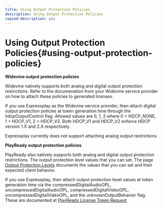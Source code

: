 ```yaml
---
title: Using Output Protection Policies
description: Using Output Protection Policies
copied-description: yes
---
```


# Using Output Protection Policies{#using-output-protection-policies}

**Widevine output protection policies**

Widevine natively supports both analog and digital output protection restrictions. Refer to the documenation from your Widevine service provider on how to attach these policies to generated licenses.

If you use Expressplay as the Widevine service provider, then attach digital output protection policies at token generation time through the hdcpOutputControl flag: 
Allowed values are 0, 1, 2 where 0 = HDCP_NONE, 1 = HDCP_V1, 2 = HDCP_V2. Both HDCP_V1 and HDCP_V2 enforce HDCP version 1.X and 2.X respectively.

Expressplay currently does not support attaching analog output restrictions

**PlayReady output protection policies**

PlayReady also natively supports both analog and digital output protection restrictions. The output protection level values that you can set. The page [Output Protection Levels](https://msdn.microsoft.com/en-us/library/dn468831.aspx) documents the values that you can set and their expected client behavior.

If you use Expressplay, then attach output protection level values at token generation time via the compressedDigitalAudioOPL, uncompressedDigitalAudioOPL, compressedDigitalVideoOPL, uncompressedDigitalVideoOPL, and the unknownOutputBehavior flag. These are documented at [PlayReady License Token Request](https://www.expressplay.com/developer/restapi/#playready-license-token-request) 
